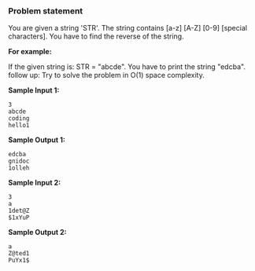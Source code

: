 ### Problem statement
You are given a string 'STR'. The string contains [a-z] [A-Z] [0-9] [special characters]. You have to find the reverse of the string.

**For example:**

If the given string is: STR = "abcde". You have to print the string "edcba".
follow up:
Try to solve the problem in O(1) space complexity.

**Sample Input 1:**

```
3
abcde
coding
hello1
```

**Sample Output 1:**

```
edcba
gnidoc
1olleh
```

**Sample Input 2:**
```
3
a
1det@Z
$1xYuP
```

**Sample Output 2:**
```
a
Z@ted1
PuYx1$
```

